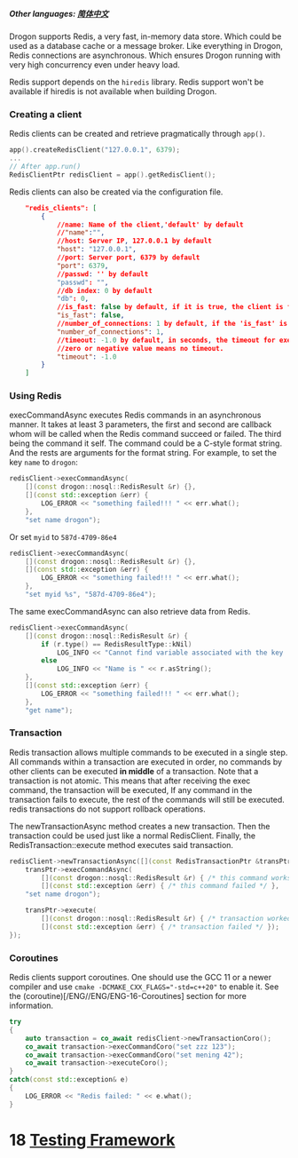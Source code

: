 ##### Other languages: [简体中文](/drogon-docs/#/CHN/CHN-17-Redis)

Drogon supports Redis, a very fast, in-memory data store. Which could be used as a database cache or a message broker. Like everything in Drogon, Redis connections are asynchronous. Which ensures Drogon running with very high concurrency even under heavy load.

Redis support depends on the `hiredis` library. Redis support won't be available if hiredis is not available when building Drogon.

### Creating a client

Redis clients can be created and retrieve pragmatically through `app()`.

```c++
app().createRedisClient("127.0.0.1", 6379);
...
// After app.run()
RedisClientPtr redisClient = app().getRedisClient();
```

Redis clients can also be created via the configuration file.

```json
    "redis_clients": [
        {
            //name: Name of the client,'default' by default
            //"name":"",
            //host: Server IP, 127.0.0.1 by default
            "host": "127.0.0.1",
            //port: Server port, 6379 by default
            "port": 6379,
            //passwd: '' by default
            "passwd": "",
            //db index: 0 by default
            "db": 0,
            //is_fast: false by default, if it is true, the client is faster but user can't call any synchronous interface of it and can't use it outside of the IO threads and the main thread.
            "is_fast": false,
            //number_of_connections: 1 by default, if the 'is_fast' is true, the number is the number of connections per IO thread, otherwise it is the total number of all connections.
            "number_of_connections": 1,
            //timeout: -1.0 by default, in seconds, the timeout for executing a command.
            //zero or negative value means no timeout.
            "timeout": -1.0
        }
    ]
```

### Using Redis

execCommandAsync executes Redis commands in an asynchronous manner. It takes at least 3 parameters, the first and second are callback whom will be called when the Redis command succeed or failed. The third being the command it self. The command could be a C-style format string. And the rests are arguments for the format string.  For example, to set the key `name` to `drogon`:

```c++
redisClient->execCommandAsync(
    [](const drogon::nosql::RedisResult &r) {},
    [](const std::exception &err) {
        LOG_ERROR << "something failed!!! " << err.what();
    },
    "set name drogon");
```

Or set `myid` to `587d-4709-86e4`

```c++
redisClient->execCommandAsync(
    [](const drogon::nosql::RedisResult &r) {},
    [](const std::exception &err) {
        LOG_ERROR << "something failed!!! " << err.what();
    },
    "set myid %s", "587d-4709-86e4");
```

The same execCommandAsync can also retrieve data from Redis.

```c++
redisClient->execCommandAsync(
    [](const drogon::nosql::RedisResult &r) {
        if (r.type() == RedisResultType::kNil)
            LOG_INFO << "Cannot find variable associated with the key 'name'";
        else
            LOG_INFO << "Name is " << r.asString();
    },
    [](const std::exception &err) {
        LOG_ERROR << "something failed!!! " << err.what();
    },
    "get name");
```

### Transaction

Redis transaction allows multiple commands to be executed in a single step. All commands within a transaction are executed in order, no commands by other clients can be executed **in middle** of a transaction. Note that a transaction is not atomic. This means that after receiving the exec command, the transaction will be executed, If any command in the transaction fails to execute, the rest of the commands will still be executed. redis transactions do not support rollback operations.

The newTransactionAsync method creates a new transaction. Then the transaction could be used just like a normal RedisClient. Finally, the RedisTransaction::execute method executes said transaction.

```c++
redisClient->newTransactionAsync([](const RedisTransactionPtr &transPtr) {
    transPtr->execCommandAsync(
        [](const drogon::nosql::RedisResult &r) { /* this command works */ },
        [](const std::exception &err) { /* this command failed */ },
    "set name drogon");

    transPtr->execute(
        [](const drogon::nosql::RedisResult &r) { /* transaction worked */ },
        [](const std::exception &err) { /* transaction failed */ });
});
```

### Coroutines

Redis clients support coroutines. One should use the GCC 11 or a newer compiler and use `cmake -DCMAKE_CXX_FLAGS="-std=c++20"` to enable it. See the (coroutine)[/ENG//ENG/ENG-16-Coroutines] section for more information.

```c++
try
{
    auto transaction = co_await redisClient->newTransactionCoro();
    co_await transaction->execCommandCoro("set zzz 123");
    co_await transaction->execCommandCoro("set mening 42");
    co_await transaction->executeCoro();
}
catch(const std::exception& e)
{
    LOG_ERROR << "Redis failed: " << e.what();
}
```

# 18 [Testing Framework](/drogon-docs/#/ENG/ENG-19-Testing-Framework)
